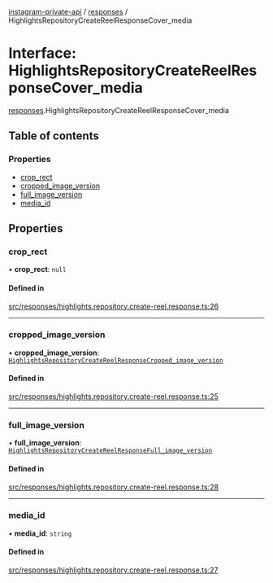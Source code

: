 [instagram-private-api](../../README.md) / [responses](../../modules/responses.md) / HighlightsRepositoryCreateReelResponseCover_media

# Interface: HighlightsRepositoryCreateReelResponseCover\_media

[responses](../../modules/responses.md).HighlightsRepositoryCreateReelResponseCover_media

## Table of contents

### Properties

- [crop\_rect](HighlightsRepositoryCreateReelResponseCover_media.md#crop_rect)
- [cropped\_image\_version](HighlightsRepositoryCreateReelResponseCover_media.md#cropped_image_version)
- [full\_image\_version](HighlightsRepositoryCreateReelResponseCover_media.md#full_image_version)
- [media\_id](HighlightsRepositoryCreateReelResponseCover_media.md#media_id)

## Properties

### crop\_rect

• **crop\_rect**: ``null``

#### Defined in

[src/responses/highlights.repository.create-reel.response.ts:26](https://github.com/Nerixyz/instagram-private-api/blob/4971f34/src/responses/highlights.repository.create-reel.response.ts#L26)

___

### cropped\_image\_version

• **cropped\_image\_version**: [`HighlightsRepositoryCreateReelResponseCropped_image_version`](HighlightsRepositoryCreateReelResponseCropped_image_version.md)

#### Defined in

[src/responses/highlights.repository.create-reel.response.ts:25](https://github.com/Nerixyz/instagram-private-api/blob/4971f34/src/responses/highlights.repository.create-reel.response.ts#L25)

___

### full\_image\_version

• **full\_image\_version**: [`HighlightsRepositoryCreateReelResponseFull_image_version`](HighlightsRepositoryCreateReelResponseFull_image_version.md)

#### Defined in

[src/responses/highlights.repository.create-reel.response.ts:28](https://github.com/Nerixyz/instagram-private-api/blob/4971f34/src/responses/highlights.repository.create-reel.response.ts#L28)

___

### media\_id

• **media\_id**: `string`

#### Defined in

[src/responses/highlights.repository.create-reel.response.ts:27](https://github.com/Nerixyz/instagram-private-api/blob/4971f34/src/responses/highlights.repository.create-reel.response.ts#L27)
